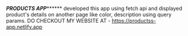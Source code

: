 *************************************PRODUCTS APP*******************************************
developed this app using fetch api and displayed product's details on another page like color, description using query params.
DO CHECKOUT MY WEBSITE AT - https://productss-app.netlify.app
